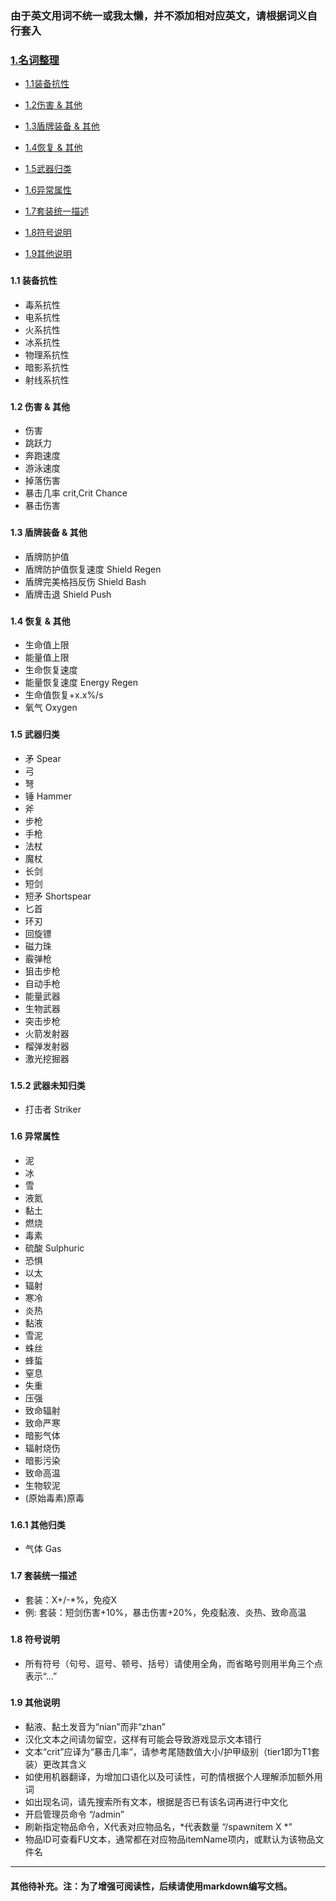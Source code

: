### 由于英文用词不统一或我太懒，并不添加相对应英文，请根据词义自行套入

### [1.名词整理](#1)

* [1.1装备抗性](#1.1)

* [1.2伤害 & 其他](#1.2)

* [1.3盾牌装备 & 其他](#1.3)

* [1.4恢复 & 其他](#1.4)

* [1.5武器归类](#1.5)

* [1.6异常属性](#1.6)

* [1.7套装统一描述](#1.7)

* [1.8符号说明](#1.8)

* [1.9其他说明](#1.9)

### <h4 id="1.1">1.1 装备抗性</h4>
* 毒系抗性
* 电系抗性
* 火系抗性
* 冰系抗性
* 物理系抗性
* 暗影系抗性
* 射线系抗性

### <h4 id="1.2">1.2 伤害 & 其他</h4>
* 伤害
* 跳跃力
* 奔跑速度
* 游泳速度
* 掉落伤害
* 暴击几率
crit,Crit Chance
* 暴击伤害

### <h4 id="1.3">1.3 盾牌装备 & 其他</h4>
* 盾牌防护值
* 盾牌防护值恢复速度
Shield Regen
* 盾牌完美格挡反伤
Shield Bash
* 盾牌击退
Shield Push

### <h4 id="1.4">1.4 恢复 & 其他</h4>
* 生命值上限
* 能量值上限
* 生命恢复速度
* 能量恢复速度
Energy Regen
* 生命值恢复+x.x%/s
* 氧气
Oxygen

### <h4 id="1.5">1.5 武器归类</h4>
* 矛
Spear
* 弓
* 弩
* 锤
Hammer
* 斧
* 步枪
* 手枪
* 法杖
* 魔杖
* 长剑
* 短剑
* 短矛
Shortspear
* 匕首
* 环刃
* 回旋镖
* 磁力珠
* 霰弹枪
* 狙击步枪
* 自动手枪
* 能量武器
* 生物武器
* 突击步枪
* 火箭发射器
* 榴弹发射器
* 激光挖掘器

### <h4 id="1.5.2">1.5.2 武器未知归类</h4>
* 打击者
Striker

### <h4 id="1.6">1.6 异常属性</h4>
* 泥
* 冰
* 雪
* 液氮
* 黏土
* 燃烧
* 毒素
* 硫酸
Sulphuric
* 恐惧
* 以太
* 辐射
* 寒冷
* 炎热
* 黏液
* 雪泥
* 蛛丝
* 蜂蜇
* 窒息
* 失重
* 压强
* 致命辐射
* 致命严寒
* 暗影气体
* 辐射烧伤
* 暗影污染
* 致命高温
* 生物软泥
* (原始毒素)原毒

### <h4 id="1.6">1.6.1 其他归类</h4>
* 气体
Gas

### <h4 id="1.7">1.7 套装统一描述</h4>
* 套装：X+/-*%，免疫X
* 例: 套装：短剑伤害+10%，暴击伤害+20%，免疫黏液、炎热、致命高温

### <h4 id="1.8">1.8 符号说明</h4>
* 所有符号（句号、逗号、顿号、括号）请使用全角，而省略号则用半角三个点表示“...”

### <h4 id="1.9">1.9 其他说明</h4>
* 黏液、黏土发音为“nian”而非“zhan”
* 汉化文本之间请勿留空，这样有可能会导致游戏显示文本错行
* 文本“crit”应译为“暴击几率”，请参考尾随数值大小/护甲级别（tier1即为T1套装）更改其含义
* 如使用机器翻译，为增加口语化以及可读性，可酌情根据个人理解添加额外用词
* 如出现名词，请先搜索所有文本，根据是否已有该名词再进行中文化
* 开启管理员命令 “/admin”
* 刷新指定物品命令，X代表对应物品名，*代表数量 “/spawnitem X *”
* 物品ID可查看FU文本，通常都在对应物品itemName项内，或默认为该物品文件名

*****

#### 其他待补充。注：为了增强可阅读性，后续请使用markdown编写文档。
